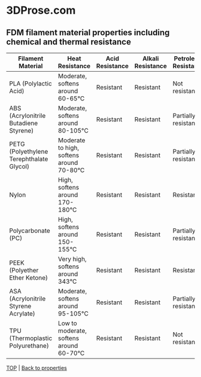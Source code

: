 # 3DProse.com

## FDM filament material properties including chemical and thermal resistance

| Filament Material | Heat Resistance | Acid Resistance | Alkali Resistance | Petroleum Resistance | Flexibility | Brittleness | Hardness | Food Safety |
|-------------------|-----------------|-----------------|-------------------|---------------------|-------------|-------------|----------|-------------|
| PLA (Polylactic Acid) | Moderate, softens around 60-65°C | Resistant | Resistant | Not resistant | Moderate flexibility | Low brittleness | Medium hardness | Generally considered food safe |
| ABS (Acrylonitrile Butadiene Styrene) | Moderate, softens around 80-105°C | Resistant | Resistant | Partially resistant | Low flexibility | High brittleness | Medium hardness | Generally not recommended for food contact |
| PETG (Polyethylene Terephthalate Glycol) | Moderate to high, softens around 70-80°C | Resistant | Resistant | Partially resistant | Moderate flexibility | Low brittleness | Medium hardness | Generally considered food safe |
| Nylon | High, softens around 170-180°C | Resistant | Resistant | Resistant | High flexibility | Low to moderate brittleness | Medium to high hardness | Generally not recommended for food contact |
| Polycarbonate (PC) | High, softens around 150-155°C | Resistant | Resistant | Partially resistant | Low flexibility | Low brittleness | High hardness | Generally not recommended for food contact |
| PEEK (Polyether Ether Ketone) | Very high, softens around 343°C | Resistant | Resistant | Resistant | Low flexibility | Low brittleness | High hardness | Generally not recommended for food contact |
| ASA (Acrylonitrile Styrene Acrylate) | Moderate, softens around 95-105°C | Resistant | Resistant | Partially resistant | Low flexibility | Low brittleness | Medium hardness | Generally not recommended for food contact |
| TPU (Thermoplastic Polyurethane) | Low to moderate, softens around 60-70°C | Resistant | Resistant | Not resistant | High flexibility | Low brittleness | Low hardness | Generally not recommended for food contact |

[TOP](..) | [Back to properties](./README.md)